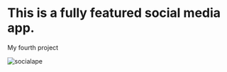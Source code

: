 # This is a fully featured social media app.
   My fourth project
   
   
![socialape](https://user-images.githubusercontent.com/84532632/137352738-dd0aa306-e511-4e6a-9644-0a49bd66941e.png)
